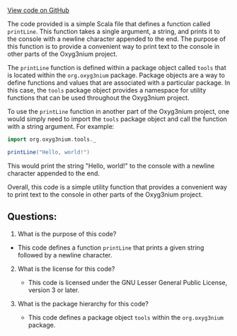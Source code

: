 [View code on GitHub](https://github.com/alephium/alephium/tools/src/main/scala/org/alephium/tools/package.scala)

The code provided is a simple Scala file that defines a function called `printLine`. This function takes a single argument, a string, and prints it to the console with a newline character appended to the end. The purpose of this function is to provide a convenient way to print text to the console in other parts of the Oxyg3nium project.

The `printLine` function is defined within a package object called `tools` that is located within the `org.oxyg3nium` package. Package objects are a way to define functions and values that are associated with a particular package. In this case, the `tools` package object provides a namespace for utility functions that can be used throughout the Oxyg3nium project.

To use the `printLine` function in another part of the Oxyg3nium project, one would simply need to import the `tools` package object and call the function with a string argument. For example:

```scala
import org.oxyg3nium.tools._

printLine("Hello, world!")
```

This would print the string "Hello, world!" to the console with a newline character appended to the end.

Overall, this code is a simple utility function that provides a convenient way to print text to the console in other parts of the Oxyg3nium project.
## Questions: 
 1. What is the purpose of this code?
   - This code defines a function `printLine` that prints a given string followed by a newline character.

2. What is the license for this code?
   - This code is licensed under the GNU Lesser General Public License, version 3 or later.

3. What is the package hierarchy for this code?
   - This code defines a package object `tools` within the `org.oxyg3nium` package.